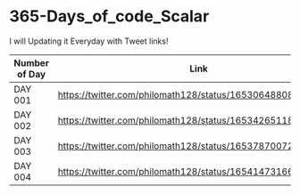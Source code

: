 # 365-Days_of_code_Scalar

I will Updating it Everyday with Tweet links!

| Number of Day  | Link | Language |
| ------------- | ------------- | ------------- |
| DAY 001  | https://twitter.com/philomath128/status/1653064880851939328  | C++ |
| DAY 002  | https://twitter.com/philomath128/status/1653426511880523777  | C++ |
| DAY 003  | https://twitter.com/philomath128/status/1653787007230025729  | Python |
| DAY 004  | https://twitter.com/philomath128/status/1654147316603813890  | JAVA |
